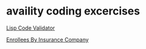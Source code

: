 # availity coding excercises
[Lisp Code Validator](https://github.com/sbandab87/availity-coding-excercises/blob/main/src/main/java/LispExpressionValidator.java)

[Enrollees By Insurance Company](https://github.com/sbandab87/availity-coding-excercises/blob/main/src/main/java/EnrolleesByInsCompGenerator.java)
